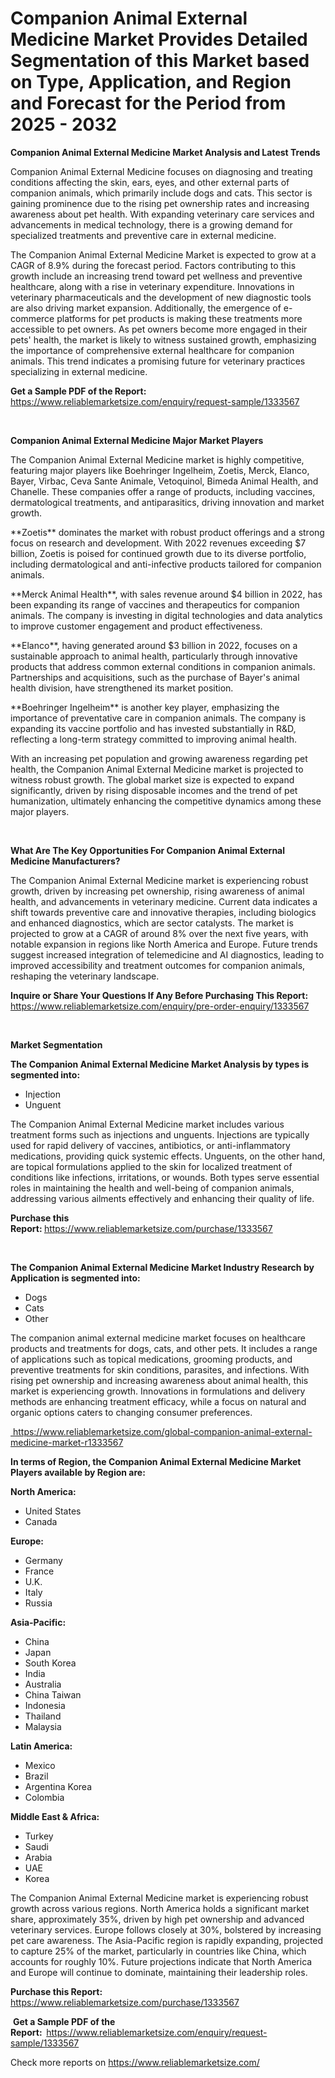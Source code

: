 <p><h1>Companion Animal External Medicine Market Provides Detailed Segmentation of this Market based on Type, Application, and Region and Forecast for the Period from 2025 - 2032</h1></p><p><strong>Companion Animal External Medicine Market Analysis and Latest Trends</strong></p>
<p><p>Companion Animal External Medicine focuses on diagnosing and treating conditions affecting the skin, ears, eyes, and other external parts of companion animals, which primarily include dogs and cats. This sector is gaining prominence due to the rising pet ownership rates and increasing awareness about pet health. With expanding veterinary care services and advancements in medical technology, there is a growing demand for specialized treatments and preventive care in external medicine.</p><p>The Companion Animal External Medicine Market is expected to grow at a CAGR of 8.9% during the forecast period. Factors contributing to this growth include an increasing trend toward pet wellness and preventive healthcare, along with a rise in veterinary expenditure. Innovations in veterinary pharmaceuticals and the development of new diagnostic tools are also driving market expansion. Additionally, the emergence of e-commerce platforms for pet products is making these treatments more accessible to pet owners. As pet owners become more engaged in their pets' health, the market is likely to witness sustained growth, emphasizing the importance of comprehensive external healthcare for companion animals. This trend indicates a promising future for veterinary practices specializing in external medicine.</p></p>
<p><strong>Get a Sample PDF of the Report:&nbsp;</strong> <a href="https://www.reliablemarketsize.com/enquiry/request-sample/1333567?utm_campaign=3445&utm_medium=2&utm_source=Github&utm_content=ia&utm_term=24032025&utm_id=companion-animal-external-medicine">https://www.reliablemarketsize.com/enquiry/request-sample/1333567</a></p>
<p>&nbsp;</p>
<p><strong>Companion Animal External Medicine Major Market Players</strong></p>
<p><p>The Companion Animal External Medicine market is highly competitive, featuring major players like Boehringer Ingelheim, Zoetis, Merck, Elanco, Bayer, Virbac, Ceva Sante Animale, Vetoquinol, Bimeda Animal Health, and Chanelle. These companies offer a range of products, including vaccines, dermatological treatments, and antiparasitics, driving innovation and market growth.</p><p>**Zoetis** dominates the market with robust product offerings and a strong focus on research and development. With 2022 revenues exceeding $7 billion, Zoetis is poised for continued growth due to its diverse portfolio, including dermatological and anti-infective products tailored for companion animals.</p><p>**Merck Animal Health**, with sales revenue around $4 billion in 2022, has been expanding its range of vaccines and therapeutics for companion animals. The company is investing in digital technologies and data analytics to improve customer engagement and product effectiveness.</p><p>**Elanco**, having generated around $3 billion in 2022, focuses on a sustainable approach to animal health, particularly through innovative products that address common external conditions in companion animals. Partnerships and acquisitions, such as the purchase of Bayer's animal health division, have strengthened its market position.</p><p>**Boehringer Ingelheim** is another key player, emphasizing the importance of preventative care in companion animals. The company is expanding its vaccine portfolio and has invested substantially in R&D, reflecting a long-term strategy committed to improving animal health.</p><p>With an increasing pet population and growing awareness regarding pet health, the Companion Animal External Medicine market is projected to witness robust growth. The global market size is expected to expand significantly, driven by rising disposable incomes and the trend of pet humanization, ultimately enhancing the competitive dynamics among these major players.</p></p>
<p>&nbsp;</p>
<p><strong>What Are The Key Opportunities For Companion Animal External Medicine Manufacturers?</strong></p>
<p><p>The Companion Animal External Medicine market is experiencing robust growth, driven by increasing pet ownership, rising awareness of animal health, and advancements in veterinary medicine. Current data indicates a shift towards preventive care and innovative therapies, including biologics and enhanced diagnostics, which are sector catalysts. The market is projected to grow at a CAGR of around 8% over the next five years, with notable expansion in regions like North America and Europe. Future trends suggest increased integration of telemedicine and AI diagnostics, leading to improved accessibility and treatment outcomes for companion animals, reshaping the veterinary landscape.</p></p>
<p><strong>Inquire or Share Your Questions If Any Before Purchasing This Report:</strong> <a href="https://www.reliablemarketsize.com/enquiry/pre-order-enquiry/1333567?utm_campaign=3445&utm_medium=2&utm_source=Github&utm_content=ia&utm_term=24032025&utm_id=companion-animal-external-medicine">https://www.reliablemarketsize.com/enquiry/pre-order-enquiry/1333567</a></p>
<p>&nbsp;</p>
<p><strong>Market Segmentation</strong></p>
<p><strong>The Companion Animal External Medicine Market Analysis by types is segmented into:</strong></p>
<p><ul><li>Injection</li><li>Unguent</li></ul></p>
<p><p>The Companion Animal External Medicine market includes various treatment forms such as injections and unguents. Injections are typically used for rapid delivery of vaccines, antibiotics, or anti-inflammatory medications, providing quick systemic effects. Unguents, on the other hand, are topical formulations applied to the skin for localized treatment of conditions like infections, irritations, or wounds. Both types serve essential roles in maintaining the health and well-being of companion animals, addressing various ailments effectively and enhancing their quality of life.</p></p>
<p><strong>Purchase this Report:&nbsp;</strong><a href="https://www.reliablemarketsize.com/purchase/1333567?utm_campaign=3445&utm_medium=2&utm_source=Github&utm_content=ia&utm_term=24032025&utm_id=companion-animal-external-medicine">https://www.reliablemarketsize.com/purchase/1333567</a></p>
<p>&nbsp;</p>
<p><strong>The Companion Animal External Medicine Market Industry Research by Application is segmented into:</strong></p>
<p><ul><li>Dogs</li><li>Cats</li><li>Other</li></ul></p>
<p><p>The companion animal external medicine market focuses on healthcare products and treatments for dogs, cats, and other pets. It includes a range of applications such as topical medications, grooming products, and preventive treatments for skin conditions, parasites, and infections. With rising pet ownership and increasing awareness about animal health, this market is experiencing growth. Innovations in formulations and delivery methods are enhancing treatment efficacy, while a focus on natural and organic options caters to changing consumer preferences.</p></p>
<p><a href="https://www.reliablemarketsize.com/global-companion-animal-external-medicine-market-r1333567?utm_campaign=3445&utm_medium=2&utm_source=Github&utm_content=ia&utm_term=24032025&utm_id=companion-animal-external-medicine">&nbsp;https://www.reliablemarketsize.com/global-companion-animal-external-medicine-market-r1333567</a></p>
<p><strong>In terms of Region, the Companion Animal External Medicine Market Players available by Region are:</strong></p>
<p>
    <p> <strong> North America: </strong>
        <ul>
            <li>United States</li>
            <li>Canada</li>
        </ul>
        </p> 
    <p> <strong> Europe: </strong>
        <ul>
            <li>Germany</li>
            <li>France</li>
            <li>U.K.</li>
            <li>Italy</li>
            <li>Russia</li>
        </ul>
        </p> 
    <p> <strong> Asia-Pacific: </strong>
        <ul>
            <li>China</li>
            <li>Japan</li>
            <li>South Korea</li>
            <li>India</li>
            <li>Australia</li>
            <li>China Taiwan</li>
            <li>Indonesia</li>
            <li>Thailand</li>
            <li>Malaysia</li>
        </ul>
        </p> 
    <p> <strong> Latin America: </strong>
        <ul>
            <li>Mexico</li>
            <li>Brazil</li>
            <li>Argentina Korea</li>
            <li>Colombia</li>
        </ul>
        </p> 
    <p> <strong> Middle East & Africa: </strong>
        <ul>
            <li>Turkey</li>
            <li>Saudi</li>
            <li>Arabia</li>
            <li>UAE</li>
            <li>Korea</li>
        </ul>
    </p>
    </p>
<p><p>The Companion Animal External Medicine market is experiencing robust growth across various regions. North America holds a significant market share, approximately 35%, driven by high pet ownership and advanced veterinary services. Europe follows closely at 30%, bolstered by increasing pet care awareness. The Asia-Pacific region is rapidly expanding, projected to capture 25% of the market, particularly in countries like China, which accounts for roughly 10%. Future projections indicate that North America and Europe will continue to dominate, maintaining their leadership roles.</p></p>
<p><strong>Purchase this Report: </strong><a href="https://www.reliablemarketsize.com/purchase/1333567?utm_campaign=3445&utm_medium=2&utm_source=Github&utm_content=ia&utm_term=24032025&utm_id=companion-animal-external-medicine">https://www.reliablemarketsize.com/purchase/1333567</a></p>
<p>&nbsp;<strong>Get a Sample PDF of the Report:&nbsp;&nbsp;</strong><a href="https://www.reliablemarketsize.com/enquiry/request-sample/1333567?utm_campaign=3445&utm_medium=2&utm_source=Github&utm_content=ia&utm_term=24032025&utm_id=companion-animal-external-medicine">https://www.reliablemarketsize.com/enquiry/request-sample/1333567</a></p>
<p><strong></strong></p>
<p>Check more reports on <a href="https://www.reliablemarketsize.com/?utm_campaign=3445&utm_medium=2&utm_source=Github&utm_content=ia&utm_term=24032025&utm_id=companion-animal-external-medicine">https://www.reliablemarketsize.com/</a></p>